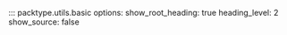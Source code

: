::: packtype.utils.basic
    options:
      show_root_heading: true
      heading_level: 2
      show_source: false
